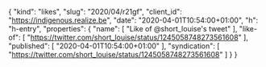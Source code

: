 {
  "kind": "likes",
  "slug": "2020/04/r21gf",
  "client_id": "https://indigenous.realize.be",
  "date": "2020-04-01T10:54:00+01:00",
  "h": "h-entry",
  "properties": {
    "name": [
      "Like of @short_louise's tweet"
    ],
    "like-of": [
      "https://twitter.com/short_louise/status/1245058748273561608"
    ],
    "published": [
      "2020-04-01T10:54:00+01:00"
    ],
    "syndication": [
      "https://twitter.com/short_louise/status/1245058748273561608"
    ]
  }
}
